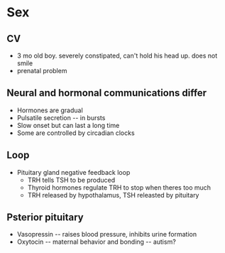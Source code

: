 # Sex

## CV
* 3 mo old boy. severely constipated, can't hold his head up. does not smile
* prenatal problem

## Neural and hormonal communications differ
* Hormones are gradual
* Pulsatile secretion -- in bursts
* Slow onset but can last a long time
* Some are controlled by circadian clocks

## Loop
* Pituitary gland negative feedback loop
  * TRH tells TSH to be produced
  * Thyroid hormones regulate TRH to stop when theres too much
  * TRH released by hypothalamus, TSH releasted by pituitary

## Psterior pituitary
* Vasopressin -- raises blood pressure, inhibits urine formation
* Oxytocin -- maternal behavior and bonding -- autism?

